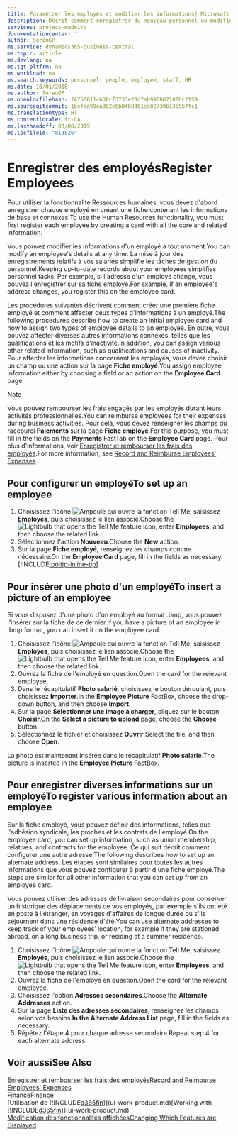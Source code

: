 ```yaml
---
title: Paramétrer les employés et modifier les informations| Microsoft Docs
description: Décrit comment enregistrer du nouveau personnel ou modifier les informations concernant le personnel existant.
services: project-madeira
documentationcenter: ''
author: SorenGP
ms.service: dynamics365-business-central
ms.topic: article
ms.devlang: na
ms.tgt_pltfrm: na
ms.workload: na
ms.search.keywords: personnel, people, employee, staff, HR
ms.date: 10/01/2018
ms.author: SorenGP
ms.openlocfilehash: 74750011c638cf3733e20d7ab996887108bc2159
ms.sourcegitcommit: 1bcfaa99ea302e6b84b8361ca02730b135557fc1
ms.translationtype: HT
ms.contentlocale: fr-CA
ms.lasthandoff: 03/08/2019
ms.locfileid: "813826"
---
```

# <a name="register-employees"></a><span data-ttu-id="6ca03-103">Enregistrer des employés</span><span class="sxs-lookup"><span data-stu-id="6ca03-103">Register Employees</span></span>
<span data-ttu-id="6ca03-104">Pour utiliser la fonctionnalité Ressources humaines, vous devez d'abord enregistrer chaque employé en créant une fiche contenant les informations de base et connexes.</span><span class="sxs-lookup"><span data-stu-id="6ca03-104">To use the Human Resources functionality, you must first register each employee by creating a card with all the core and related information.</span></span>

<span data-ttu-id="6ca03-105">Vous pouvez modifier les informations d'un employé à tout moment.</span><span class="sxs-lookup"><span data-stu-id="6ca03-105">You can modify an employee's details at any time.</span></span> <span data-ttu-id="6ca03-106">La mise à jour des enregistrements relatifs à vos salariés simplifie les tâches de gestion du personnel.</span><span class="sxs-lookup"><span data-stu-id="6ca03-106">Keeping up-to-date records about your employees simplifies personnel tasks.</span></span> <span data-ttu-id="6ca03-107">Par exemple, si l'adresse d'un employé change, vous pouvez l'enregistrer sur sa fiche employé.</span><span class="sxs-lookup"><span data-stu-id="6ca03-107">For example, if an employee's address changes, you register this on the employee card.</span></span>

<span data-ttu-id="6ca03-108">Les procédures suivantes décrivent comment créer une première fiche employé et comment affecter deux types d'informations à un employé.</span><span class="sxs-lookup"><span data-stu-id="6ca03-108">The following procedures describe how to create an initial employee card and how to assign two types of employee details to an employee.</span></span> <span data-ttu-id="6ca03-109">En outre, vous pouvez affecter diverses autres informations connexes, telles que les qualifications et les motifs d'inactivité.</span><span class="sxs-lookup"><span data-stu-id="6ca03-109">In addition, you can assign various other related information, such as qualifications and causes of inactivity.</span></span> <span data-ttu-id="6ca03-110">Pour affecter les informations concernant les employés, vous devez choisir un champ ou une action sur la page **Fiche employé**.</span><span class="sxs-lookup"><span data-stu-id="6ca03-110">You assign employee information either by choosing a field or an action on the **Employee Card** page.</span></span>

> [!NOTE]  
> <span data-ttu-id="6ca03-111">Vous pouvez rembourser les frais engagés par les employés durant leurs activités professionnelles.</span><span class="sxs-lookup"><span data-stu-id="6ca03-111">You can reimburse employees for their expenses during business activities.</span></span> <span data-ttu-id="6ca03-112">Pour cela, vous devez renseigner les champs du raccourci **Paiements** sur la page **Fiche employé**.</span><span class="sxs-lookup"><span data-stu-id="6ca03-112">For this purpose, you must fill in the fields on the **Payments** FastTab on the **Employee Card** page.</span></span> <span data-ttu-id="6ca03-113">Pour plus d'informations, voir [Enregistrer et rembourser les frais des employés](finance-how-record-reimburse-employee-expenses.md).</span><span class="sxs-lookup"><span data-stu-id="6ca03-113">For more information, see [Record and Reimburse Employees' Expenses](finance-how-record-reimburse-employee-expenses.md).</span></span>

## <a name="to-set-up-an-employee"></a><span data-ttu-id="6ca03-114">Pour configurer un employé</span><span class="sxs-lookup"><span data-stu-id="6ca03-114">To set up an employee</span></span>
1. <span data-ttu-id="6ca03-115">Choisissez l'icône ![Ampoule qui ouvre la fonction Tell Me](media/ui-search/search_small.png "Dites-moi ce que vous voulez faire"), saisissez **Employés**, puis choisissez le lien associé.</span><span class="sxs-lookup"><span data-stu-id="6ca03-115">Choose the ![Lightbulb that opens the Tell Me feature](media/ui-search/search_small.png "Tell me what you want to do") icon, enter **Employees**, and then choose the related link.</span></span>
2. <span data-ttu-id="6ca03-116">Sélectionnez l'action **Nouveau**.</span><span class="sxs-lookup"><span data-stu-id="6ca03-116">Choose the **New** action.</span></span>
3. <span data-ttu-id="6ca03-117">Sur la page **Fiche employé**, renseignez les champs comme nécessaire.</span><span class="sxs-lookup"><span data-stu-id="6ca03-117">On the **Employee Card** page, fill in the fields as necessary.</span></span> [!INCLUDE[tooltip-inline-tip](includes/tooltip-inline-tip_md.md)]

## <a name="to-insert-a-picture-of-an-employee"></a><span data-ttu-id="6ca03-118">Pour insérer une photo d'un employé</span><span class="sxs-lookup"><span data-stu-id="6ca03-118">To insert a picture of an employee</span></span>
<span data-ttu-id="6ca03-119">Si vous disposez d'une photo d'un employé au format .bmp, vous pouvez l'insérer sur la fiche de ce dernier.</span><span class="sxs-lookup"><span data-stu-id="6ca03-119">If you have a picture of an employee in .bmp format, you can insert it on the employee card.</span></span>

1. <span data-ttu-id="6ca03-120">Choisissez l'icône ![Ampoule qui ouvre la fonction Tell Me](media/ui-search/search_small.png "Dites-moi ce que vous voulez faire"), saisissez **Employés**, puis choisissez le lien associé.</span><span class="sxs-lookup"><span data-stu-id="6ca03-120">Choose the ![Lightbulb that opens the Tell Me feature](media/ui-search/search_small.png "Tell me what you want to do") icon, enter **Employees**, and then choose the related link.</span></span>
2. <span data-ttu-id="6ca03-121">Ouvrez la fiche de l'employé en question.</span><span class="sxs-lookup"><span data-stu-id="6ca03-121">Open the card for the relevant employee.</span></span>
3. <span data-ttu-id="6ca03-122">Dans le récapitulatif **Photo salarié**, choisissez le bouton déroulant, puis choisissez **Importer**.</span><span class="sxs-lookup"><span data-stu-id="6ca03-122">In the **Employee Picture** FactBox, choose the drop-down button, and then choose **Import**.</span></span>
4. <span data-ttu-id="6ca03-123">Sur la page **Sélectionner une image à charger**, cliquez sur le bouton **Choisir**.</span><span class="sxs-lookup"><span data-stu-id="6ca03-123">On the **Select a picture to upload** page, choose the **Choose** button.</span></span>
5. <span data-ttu-id="6ca03-124">Sélectionnez le fichier et choisissez **Ouvrir**.</span><span class="sxs-lookup"><span data-stu-id="6ca03-124">Select the file, and then choose **Open**.</span></span>

<span data-ttu-id="6ca03-125">La photo est maintenant insérée dans le récapitulatif **Photo salarié**.</span><span class="sxs-lookup"><span data-stu-id="6ca03-125">The picture is inserted in the **Employee Picture** FactBox.</span></span>

## <a name="to-register-various-information-about-an-employee"></a><span data-ttu-id="6ca03-126">Pour enregistrer diverses informations sur un employé</span><span class="sxs-lookup"><span data-stu-id="6ca03-126">To register various information about an employee</span></span>
<span data-ttu-id="6ca03-127">Sur la fiche employé, vous pouvez définir des informations, telles que l'adhésion syndicale, les proches et les contrats de l'employé.</span><span class="sxs-lookup"><span data-stu-id="6ca03-127">On the employee card, you can set up information, such as union membership, relatives, and contracts for the employee.</span></span> <span data-ttu-id="6ca03-128">Ce qui suit décrit comment configurer une autre adresse.</span><span class="sxs-lookup"><span data-stu-id="6ca03-128">The following describes how to set up an alternate address.</span></span> <span data-ttu-id="6ca03-129">Les étapes sont similaires pour toutes les autres informations que vous pouvez configurer à partir d'une fiche employé.</span><span class="sxs-lookup"><span data-stu-id="6ca03-129">The steps are similar for all other information that you can set up from an employee card.</span></span>

<span data-ttu-id="6ca03-130">Vous pouvez utiliser des adresses de livraison secondaires pour conserver un historique des déplacements de vos employés, par exemple s'ils ont été en poste à l'étranger, en voyages d'affaires de longue durée ou s'ils séjournent dans une résidence d'été.</span><span class="sxs-lookup"><span data-stu-id="6ca03-130">You can use alternate addresses to keep track of your employees’ location, for example if they are stationed abroad, on a long business trip, or residing at a summer residence.</span></span>

1. <span data-ttu-id="6ca03-131">Choisissez l'icône ![Ampoule qui ouvre la fonction Tell Me](media/ui-search/search_small.png "Dites-moi ce que vous voulez faire"), saisissez **Employés**, puis choisissez le lien associé.</span><span class="sxs-lookup"><span data-stu-id="6ca03-131">Choose the ![Lightbulb that opens the Tell Me feature](media/ui-search/search_small.png "Tell me what you want to do") icon, enter **Employees**, and then choose the related link.</span></span>
2. <span data-ttu-id="6ca03-132">Ouvrez la fiche de l'employé en question.</span><span class="sxs-lookup"><span data-stu-id="6ca03-132">Open the card for the relevant employee.</span></span>
3. <span data-ttu-id="6ca03-133">Choisissez l'option **Adresses secondaires**.</span><span class="sxs-lookup"><span data-stu-id="6ca03-133">Choose the **Alternate Addresses** action.</span></span>
4. <span data-ttu-id="6ca03-134">Sur la page **Liste des adresses secondaires**, renseignez les champs selon vos besoins.</span><span class="sxs-lookup"><span data-stu-id="6ca03-134">**In the Alternate Address List** page, fill in the fields as necessary.</span></span>
5. <span data-ttu-id="6ca03-135">Répétez l'étape 4 pour chaque adresse secondaire.</span><span class="sxs-lookup"><span data-stu-id="6ca03-135">Repeat step 4 for each alternate address.</span></span>

## <a name="see-also"></a><span data-ttu-id="6ca03-136">Voir aussi</span><span class="sxs-lookup"><span data-stu-id="6ca03-136">See Also</span></span>
[<span data-ttu-id="6ca03-137">Enregistrer et rembourser les frais des employés</span><span class="sxs-lookup"><span data-stu-id="6ca03-137">Record and Reimburse Employees' Expenses</span></span>](finance-how-record-reimburse-employee-expenses.md)  
[<span data-ttu-id="6ca03-138">Finance</span><span class="sxs-lookup"><span data-stu-id="6ca03-138">Finance</span></span>](finance.md)  
<span data-ttu-id="6ca03-139">[Utilisation de [!INCLUDE[d365fin](includes/d365fin_md.md)]](ui-work-product.md)</span><span class="sxs-lookup"><span data-stu-id="6ca03-139">[Working with [!INCLUDE[d365fin](includes/d365fin_md.md)]](ui-work-product.md)</span></span>  
[<span data-ttu-id="6ca03-140">Modification des fonctionnalités affichées</span><span class="sxs-lookup"><span data-stu-id="6ca03-140">Changing Which Features are Displayed</span></span>](ui-experiences.md)
